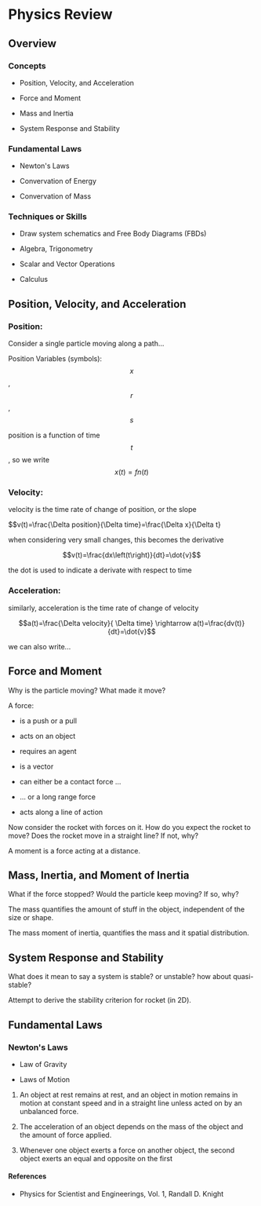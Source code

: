# Physics Review

## Overview

### Concepts
  
  - Position, Velocity, and Acceleration

  - Force and Moment
  
  - Mass and Inertia

  - System Response and Stability

### Fundamental Laws

  - Newton's Laws

  - Convervation of Energy

  - Convervation of Mass


### Techniques or Skills

  - Draw system schematics and Free Body Diagrams (FBDs)

  - Algebra, Trigonometry

  - Scalar and Vector Operations

  - Calculus     


## Position, Velocity, and Acceleration

### Position:
  Consider a single particle moving along a path...

  Position Variables (symbols): $$x$$, $$r$$, $$s$$          

  position is a function of time $$t$$, so we write $$x(t)=fn(t)$$ 

###  Velocity:
  
  velocity is the time rate of change of position, or the slope
  
  $$v(t)=\frac{\Delta position}{\Delta time}=\frac{\Delta x}{\Delta t}

  when considering very small changes, this becomes the derivative
  
  $$v(t)=\frac{dx\left(t\right)}{dt}=\dot{v}$$

  the dot is used to indicate a derivate with respect to time

### Acceleration: 
  
  similarly, acceleration is the time rate of change of velocity

  $$a(t)=\frac{\Delta velocity}{ \Delta time} \rightarrow a(t)=\frac{dv(t)}{dt}=\dot{v}$$
  
  we can also write...  


## Force and Moment

  Why is the particle moving? What made it move?

  A force: 
  
  - is a push or a pull

  - acts on an object

  - requires an agent

  - is a vector

  - can either be a contact force ...

  - ... or a long range force

  - acts along a line of action


  Now consider the rocket with forces on it. How do you expect the rocket to move? Does the rocket move in a straight line? If not, why?

  A moment is a force acting at a distance.


## Mass, Inertia, and Moment of Inertia

 What if the force stopped? Would the particle keep moving? If so, why?

 The mass quantifies the amount of stuff in the object, independent of the size or shape. 

 The mass moment of inertia, quantifies the mass and it spatial distribution.   


## System Response and Stability

 What does it mean to say a system is stable? or unstable? how about quasi-stable?

 Attempt to derive the stability criterion for rocket (in 2D).
  

## Fundamental Laws

### Newton's Laws

  - Law of Gravity

  - Laws of Motion 

1) An object at rest remains at rest, and an object in motion remains in motion at constant speed and in a straight line unless acted on by an unbalanced force.

2) The acceleration of an object depends on the mass of the object and the amount of force applied.

3) Whenever one object exerts a force on another object, the second object exerts an equal and opposite on the first


#### References

- Physics for Scientist and Engineerings, Vol. 1, Randall D. Knight
